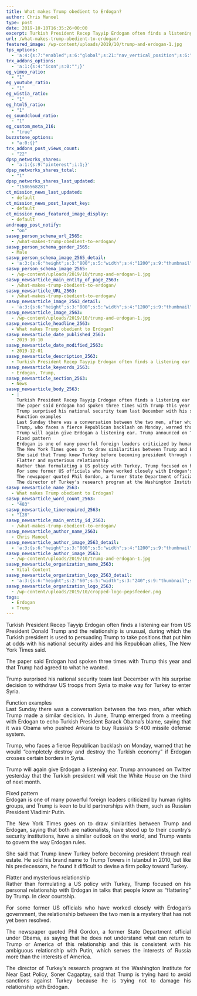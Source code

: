 ```yaml
---
title: What makes Trump obedient to Erdogan?
author: Chris Manoel
type: post
date: 2019-10-10T16:35:26+00:00
excerpt: Turkish President Recep Tayyip Erdogan often finds a listening ear from US President Donald Trump and the relationship is unusual, during which the Turkish president is used to persuading Trump to take positions
url: /what-makes-trump-obedient-to-erdogan/
featured_image: /wp-content/uploads/2019/10/trump-and-erdogan-1.jpg
tps_options:
  - 'a:4:{s:7:"enabled";s:6:"global";s:21:"nav_vertical_position";s:6:"global";s:23:"nav_hide_on_first_slide";b:0;s:23:"slide_loading_mechanism";s:6:"global";}'
trx_addons_options:
  - 'a:1:{s:4:"icon";s:0:"";}'
eg_vimeo_ratio:
  - "1"
eg_youtube_ratio:
  - "1"
eg_wistia_ratio:
  - "1"
eg_html5_ratio:
  - "1"
eg_soundcloud_ratio:
  - "1"
eg_custom_meta_216:
  - "true"
buzzstone_options:
  - "a:0:{}"
trx_addons_post_views_count:
  - "22"
dpsp_networks_shares:
  - 'a:1:{s:9:"pinterest";i:1;}'
dpsp_networks_shares_total:
  - "1"
dpsp_networks_shares_last_updated:
  - "1586568281"
ct_mission_news_last_updated:
  - default
ct_mission_news_post_layout_key:
  - default
ct_mission_news_featured_image_display:
  - default
androapp_post_notify:
  - "on"
saswp_person_schema_url_2565:
  - /what-makes-trump-obedient-to-erdogan/
saswp_person_schema_gender_2565:
  - Male
saswp_person_schema_image_2565_detail:
  - 'a:3:{s:6:"height";s:3:"800";s:5:"width";s:4:"1200";s:9:"thumbnail";s:78:"/wp-content/uploads/2019/10/trump-and-erdogan-1.jpg";}'
saswp_person_schema_image_2565:
  - /wp-content/uploads/2019/10/trump-and-erdogan-1.jpg
saswp_newsarticle_main_entity_of_page_2563:
  - /what-makes-trump-obedient-to-erdogan/
saswp_newsarticle_URL_2563:
  - /what-makes-trump-obedient-to-erdogan/
saswp_newsarticle_image_2563_detail:
  - 'a:3:{s:6:"height";s:3:"800";s:5:"width";s:4:"1200";s:9:"thumbnail";s:78:"/wp-content/uploads/2019/10/trump-and-erdogan-1.jpg";}'
saswp_newsarticle_image_2563:
  - /wp-content/uploads/2019/10/trump-and-erdogan-1.jpg
saswp_newsarticle_headline_2563:
  - What makes Trump obedient to Erdogan?
saswp_newsarticle_date_published_2563:
  - 2019-10-10
saswp_newsarticle_date_modified_2563:
  - 2019-12-01
saswp_newsarticle_description_2563:
  - Turkish President Recep Tayyip Erdogan often finds a listening ear from US President Donald Trump and the relationship is unusual, during which the Turkish president is used to persuading Trump to take positions
saswp_newsarticle_keywords_2563:
  - Erdogan, Trump,
saswp_newsarticle_section_2563:
  - News
saswp_newsarticle_body_2563:
  - |
    Turkish President Recep Tayyip Erdogan often finds a listening ear from US President Donald Trump and the relationship is unusual, during which the Turkish president is used to persuading Trump to take positions that put him at odds with his national security aides and his Republican allies, The New York Times said.
    The paper said Erdogan had spoken three times with Trump this year and that Trump had agreed to what he wanted.
    Trump surprised his national security team last December with his surprise decision to withdraw US troops from Syria to make way for Turkey to enter Syria.
    Function examples
    Last Sunday there was a conversation between the two men, after which Trump made a similar decision. In June, Trump emerged from a meeting with Erdogan to echo Turkish President Barack Obama's blame, saying that it was Obama who pushed Ankara to buy Russia's S-400 missile defense system.
    Trump, who faces a fierce Republican backlash on Monday, warned that he would "completely destroy and destroy the Turkish economy" if Erdogan crosses certain borders in Syria.
    Trump will again give Erdogan a listening ear. Trump announced on Twitter yesterday that the Turkish president will visit the White House on the third of next month.
    Fixed pattern
    Erdogan is one of many powerful foreign leaders criticized by human rights groups, and Trump is keen to build partnerships with them, such as Russian President Vladimir Putin.
    The New York Times goes on to draw similarities between Trump and Erdogan, saying that both are nationalists, have stood up to their country's security institutions, have a similar outlook on the world, and Trump wants to govern the way Erdogan rules.
    She said that Trump knew Turkey before becoming president through real estate. He sold his brand name to Trump Towers in Istanbul in 2010, but like his predecessors, he found it difficult to devise a firm policy toward Turkey.
    Flatter and mysterious relationship
    Rather than formulating a US policy with Turkey, Trump focused on his personal relationship with Erdogan in talks that people know as "flattering" by Trump. In clear courtship.
    For some former US officials who have worked closely with Erdogan's government, the relationship between the two men is a mystery that has not yet been resolved.
    The newspaper quoted Phil Gordon, a former State Department official under Obama, as saying that he does not understand what can return to Trump or America of this relationship and this is consistent with his ambiguous relationship with Putin, which serves the interests of Russia more than the interests of America.
    The director of Turkey's research program at the Washington Institute for Near East Policy, Soner Cagaptay, said that Trump is trying hard to avoid sanctions against Turkey because he is trying not to damage his relationship with Erdogan.
saswp_newsarticle_name_2563:
  - What makes Trump obedient to Erdogan?
saswp_newsarticle_word_count_2563:
  - "483"
saswp_newsarticle_timerequired_2563:
  - "128"
saswp_newsarticle_main_entity_id_2563:
  - /what-makes-trump-obedient-to-erdogan/
saswp_newsarticle_author_name_2563:
  - Chris Manoel
saswp_newsarticle_author_image_2563_detail:
  - 'a:3:{s:6:"height";s:3:"800";s:5:"width";s:4:"1200";s:9:"thumbnail";s:78:"/wp-content/uploads/2019/10/trump-and-erdogan-1.jpg";}'
saswp_newsarticle_author_image_2563:
  - /wp-content/uploads/2019/10/trump-and-erdogan-1.jpg
saswp_newsarticle_organization_name_2563:
  - Vital Content
saswp_newsarticle_organization_logo_2563_detail:
  - 'a:3:{s:6:"height";s:2:"60";s:5:"width";s:3:"240";s:9:"thumbnail";s:82:"/wp-content/uploads/2019/10/cropped-logo-pepsfeeder.png";}'
saswp_newsarticle_organization_logo_2563:
  - /wp-content/uploads/2019/10/cropped-logo-pepsfeeder.png
tags:
  - Erdogan
  - Trump
---
```


<p style="text-align: justify;">
  Turkish President Recep Tayyip Erdogan often finds a listening ear from US President Donald Trump and the relationship is unusual, during which the Turkish president is used to persuading Trump to take positions that put him at odds with his national security aides and his Republican allies, The New York Times said.
</p>

<p style="text-align: justify;">
  The paper said Erdogan had spoken three times with Trump this year and that Trump had agreed to what he wanted.
</p>

<p style="text-align: justify;">
  Trump surprised his national security team last December with his surprise decision to withdraw US troops from Syria to make way for Turkey to enter Syria.
</p>

<p style="text-align: justify;">
  Function examples<br /> Last Sunday there was a conversation between the two men, after which Trump made a similar decision. In June, Trump emerged from a meeting with Erdogan to echo Turkish President Barack Obama&#8217;s blame, saying that it was Obama who pushed Ankara to buy Russia&#8217;s S-400 missile defense system.
</p>

<p style="text-align: justify;">
  Trump, who faces a fierce Republican backlash on Monday, warned that he would &#8220;completely destroy and destroy the Turkish economy&#8221; if Erdogan crosses certain borders in Syria.
</p>

<p style="text-align: justify;">
  Trump will again give Erdogan a listening ear. Trump announced on Twitter yesterday that the Turkish president will visit the White House on the third of next month.
</p>

<p style="text-align: justify;">
  Fixed pattern<br /> Erdogan is one of many powerful foreign leaders criticized by human rights groups, and Trump is keen to build partnerships with them, such as Russian President Vladimir Putin.
</p>

<p style="text-align: justify;">
  The New York Times goes on to draw similarities between Trump and Erdogan, saying that both are nationalists, have stood up to their country&#8217;s security institutions, have a similar outlook on the world, and Trump wants to govern the way Erdogan rules.
</p>

<p style="text-align: justify;">
  She said that Trump knew Turkey before becoming president through real estate. He sold his brand name to Trump Towers in Istanbul in 2010, but like his predecessors, he found it difficult to devise a firm policy toward Turkey.
</p>

<p style="text-align: justify;">
  Flatter and mysterious relationship<br /> Rather than formulating a US policy with Turkey, Trump focused on his personal relationship with Erdogan in talks that people know as &#8220;flattering&#8221; by Trump. In clear courtship.
</p>

<p style="text-align: justify;">
  For some former US officials who have worked closely with Erdogan&#8217;s government, the relationship between the two men is a mystery that has not yet been resolved.
</p>

<p style="text-align: justify;">
  The newspaper quoted Phil Gordon, a former State Department official under Obama, as saying that he does not understand what can return to Trump or America of this relationship and this is consistent with his ambiguous relationship with Putin, which serves the interests of Russia more than the interests of America.
</p>

<p style="text-align: justify;">
  The director of Turkey&#8217;s research program at the Washington Institute for Near East Policy, Soner Cagaptay, said that Trump is trying hard to avoid sanctions against Turkey because he is trying not to damage his relationship with Erdogan.<ins class="adsbygoogle" style="display: block; text-align: center;" data-ad-layout="in-article" data-ad-format="fluid" data-ad-client="ca-pub-6974233120371446" data-ad-slot="7074284510"></ins>
</p>
